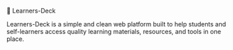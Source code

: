🧠 Learners-Deck

Learners-Deck is a simple and clean web platform built to help students and self-learners access quality learning materials, resources, and tools in one place.
